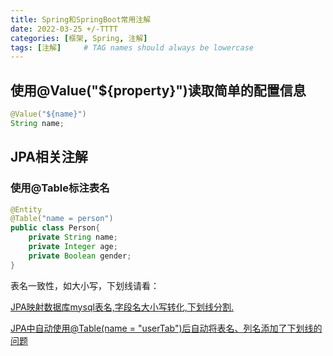 ```yaml
---
title: Spring和SpringBoot常用注解
date: 2022-03-25 +/-TTTT
categories: [框架, Spring, 注解]
tags: [注解]     # TAG names should always be lowercase
---
```


## 使用@Value("${property}")读取简单的配置信息
```java
@Value("${name}")
String name;
```

## JPA相关注解
### 使用@Table标注表名

```java
@Entity
@Table("name = person")
public class Person{
    private String name;
    private Integer age;
    private Boolean gender;
}
```

表名一致性，如大小写，下划线请看：

[JPA映射数据库mysql表名,字段名大小写转化,下划线分割.](https://blog.csdn.net/kaige8312/article/details/103372084)

[JPA中自动使用@Table(name = "userTab")后自动将表名、列名添加了下划线的问题](https://www.cnblogs.com/songxingzhu/p/9835683.html)